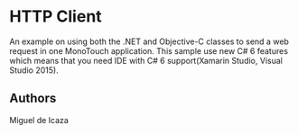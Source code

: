 HTTP Client
===========

An example on using both the .NET and Objective-C classes to
send a web request in one MonoTouch application. This sample use new C# 6 features which means that you need IDE with C# 6 support(Xamarin Studio, Visual Studio 2015).


Authors
-------

Miguel de Icaza
